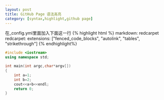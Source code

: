 ```yaml
---
layout: post
title: GitHub Page 语法高亮
category: [syntax,highlight,github page]
---
```


在_config.yml里面加入下面这一行
{% highlight html %}
markdown: redcarpet
redcarpet:
    extensions: ["fenced_code_blocks", "autolink", "tables", "strikethrough"]
{% endhighlight%}


```c++
#include <iostream>
using namespace std;

int main(int argc,char*argv[])
{
	int a=1;
	int b=2;
	cout<<a+b<<endl;
	return 0;
}

```

